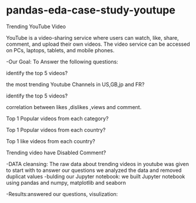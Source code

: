 # pandas-eda-case-study-youtupe

Trending YouTube Video 

YouTube is a video-sharing service where users can watch, like, share, comment, and upload their own videos. The video service can be accessed on PCs, laptops, tablets, and mobile phones.

-Our Goal:
To Answer the following questions:

identify the top 5 videos?

the most trending Youtube Channels in US,GB,jp and FR?

identify the top 5 videos?

correlation between likes ,dislikes ,views and comment.

Top 1 Popular videos from each category?

Top 1 Popular videos from each country?

Top 1 like videos from each country?

Trending video have Disabled Comment?

-DATA cleansing:
The raw data about trending videos in youtube was given to start with to answer our questions
we analyzed the data and removed duplicat values
-bulding our Jupyter notebook:
we built Jupyter notebook using pandas and  numpy, matplotlib and seaborn

-Results:answered our questions, visulization:
